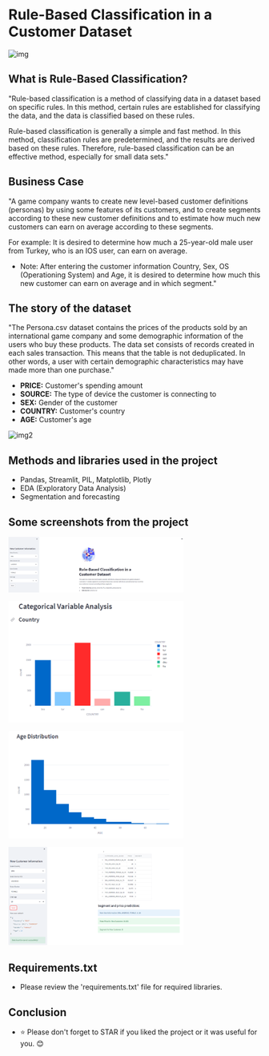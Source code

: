 
# Rule-Based Classification in a Customer Dataset

![img](https://www.marketinginasia.com/wp-content/uploads/2022/11/Purple-Audience-Segmentation-Illustration-Instagram-Post-e1668582898828.png)

## What is Rule-Based Classification?

"Rule-based classification is a method of classifying data in a dataset based on specific rules. In this method, certain rules are established for classifying the data, and the data is classified based on these rules.

Rule-based classification is generally a simple and fast method. In this method, classification rules are predetermined, and the results are derived based on these rules. Therefore, rule-based classification can be an effective method, especially for small data sets."

## Business Case

"A game company wants to create new level-based customer definitions (personas) by using some features of its customers, and to create segments according to these new customer definitions and to estimate how much new customers can earn on average according to these segments.

For example:
It is desired to determine how much a 25-year-old male user from Turkey, who is an IOS user, can earn on average.

- Note: After entering the customer information Country, Sex, OS (Operationing System) and Age, it is desired to determine how much this new customer can earn on average and in which segment."

## The story of the dataset

"The Persona.csv dataset contains the prices of the products sold by an international game company and some demographic information of the users who buy these products. The data set consists of records created in each sales transaction. This means that the table is not deduplicated. In other words, a user with certain demographic characteristics may have made more than one purchase."

- **PRICE:** Customer's spending amount
- **SOURCE:** The type of device the customer is connecting to
- **SEX:** Gender of the customer
- **COUNTRY:** Customer's country
- **AGE:** Customer's age

![img2](https://user-images.githubusercontent.com/61653147/220426004-ced42914-6d13-4c8c-8f7f-698c7e861246.png)

## Methods and libraries used in the project

- Pandas, Streamlit, PIL, Matplotlib, Plotly
- EDA (Exploratory Data Analysis)
- Segmentation and forecasting

## Some screenshots from the project

<p>
  <img src="./images/ss1.PNG" width="350" title="hover text">
</p>

<p>
  <img src="./images/ss2.PNG" width="350" title="hover text">
</p>

<p>
  <img src="./images/ss3.PNG" width="350" title="hover text">
</p>

<p>
  <img src="./images/ss4.PNG" width="350" title="hover text">
</p>

## Requirements.txt

- Please review the 'requirements.txt' file for required libraries.

## Conclusion

- ⭐ Please don't forget to STAR if you liked the project or it was useful for you. 😊


